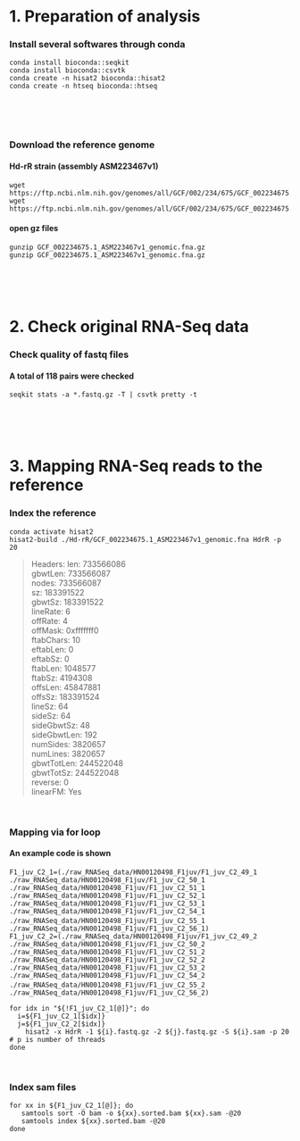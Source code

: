 # 1. Preparation of analysis
### Install several softwares through conda
```
conda install bioconda::seqkit
conda install bioconda::csvtk
conda create -n hisat2 bioconda::hisat2
conda create -n htseq bioconda::htseq
```
<br/>
<br/>
<br/>

### Download the reference genome
#### Hd-rR strain (assembly ASM223467v1)
```
wget https://ftp.ncbi.nlm.nih.gov/genomes/all/GCF/002/234/675/GCF_002234675.1_ASM223467v1/GCF_002234675.1_ASM223467v1_genomic.fna.gz
wget https://ftp.ncbi.nlm.nih.gov/genomes/all/GCF/002/234/675/GCF_002234675.1_ASM223467v1/GCF_002234675.1_ASM223467v1_genomic.gtf.gz
```
#### open gz files
```
gunzip GCF_002234675.1_ASM223467v1_genomic.fna.gz
gunzip GCF_002234675.1_ASM223467v1_genomic.fna.gz
```
<br/>
<br/>
<br/>


# 2. Check original RNA-Seq data
### Check quality of fastq files
#### A total of 118 pairs were checked
```seqkit stats -a *.fastq.gz -T | csvtk pretty -t```

<br/>
<br/>
<br/>

# 3. Mapping RNA-Seq reads to the reference
### Index the reference 
```
conda activate hisat2
hisat2-build ./Hd-rR/GCF_002234675.1_ASM223467v1_genomic.fna HdrR -p 20
```

> Headers:
>    len: 733566086  
>    gbwtLen: 733566087  
>    nodes: 733566087  
>    sz: 183391522  
>    gbwtSz: 183391522  
>    lineRate: 6  
>    offRate: 4  
>    offMask: 0xfffffff0  
>    ftabChars: 10  
>    eftabLen: 0  
>    eftabSz: 0  
>    ftabLen: 1048577  
>    ftabSz: 4194308  
>    offsLen: 45847881  
>    offsSz: 183391524  
>    lineSz: 64  
>    sideSz: 64  
>    sideGbwtSz: 48  
>    sideGbwtLen: 192  
>    numSides: 3820657  
>    numLines: 3820657  
>    gbwtTotLen: 244522048  
>    gbwtTotSz: 244522048  
>    reverse: 0  
>    linearFM: Yes  

<br/>

### Mapping via for loop
#### An example code is shown
```
F1_juv_C2_1=(./raw_RNASeq_data/HN00120498_F1juv/F1_juv_C2_49_1 ./raw_RNASeq_data/HN00120498_F1juv/F1_juv_C2_50_1 ./raw_RNASeq_data/HN00120498_F1juv/F1_juv_C2_51_1 ./raw_RNASeq_data/HN00120498_F1juv/F1_juv_C2_52_1 ./raw_RNASeq_data/HN00120498_F1juv/F1_juv_C2_53_1 ./raw_RNASeq_data/HN00120498_F1juv/F1_juv_C2_54_1 ./raw_RNASeq_data/HN00120498_F1juv/F1_juv_C2_55_1 　./raw_RNASeq_data/HN00120498_F1juv/F1_juv_C2_56_1)
F1_juv_C2_2=(./raw_RNASeq_data/HN00120498_F1juv/F1_juv_C2_49_2 ./raw_RNASeq_data/HN00120498_F1juv/F1_juv_C2_50_2 ./raw_RNASeq_data/HN00120498_F1juv/F1_juv_C2_51_2 ./raw_RNASeq_data/HN00120498_F1juv/F1_juv_C2_52_2 ./raw_RNASeq_data/HN00120498_F1juv/F1_juv_C2_53_2 ./raw_RNASeq_data/HN00120498_F1juv/F1_juv_C2_54_2 ./raw_RNASeq_data/HN00120498_F1juv/F1_juv_C2_55_2 　./raw_RNASeq_data/HN00120498_F1juv/F1_juv_C2_56_2)

for idx in "${!F1_juv_C2_1[@]}"; do 
  i=${F1_juv_C2_1[$idx]}
  j=${F1_juv_C2_2[$idx]}
    hisat2 -x HdrR -1 ${i}.fastq.gz -2 ${j}.fastq.gz -S ${i}.sam -p 20     # p is number of threads
done
```
<br/>

### Index sam files 
```
for xx in ${F1_juv_C2_1[@]}; do
   samtools sort -O bam -o ${xx}.sorted.bam ${xx}.sam -@20
   samtools index ${xx}.sorted.bam -@20
done
```
